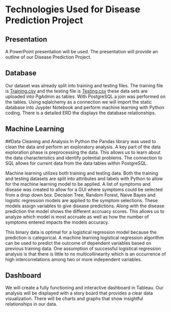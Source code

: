 # Technologies Used for Disease Prediction Project

## Presentation

A PowerPoint presentation will be used.
The presentation will provide an outline of our Disease Prediction Project.



## Database 

Our dataset was already split into training and testing files.
The training file is [Training.csv](Resources/Training.csv) and the testing file is [Testing.csv](Resources/Testing.csv) these data sets are uploaded into PgAdmin as tables.
With PostgreSQL a join was performed on the tables.
Using sqlalchemy as a connection we will import the static database into Juypter Notebook and perform machine learning with Python coding.
There is a detailed ERD the displays the database relationships.

## Machine Learning

##Data Cleaning and Analysis
In Python the Pandas library was used to clean the data and perform an exploratory analysis. 
A key part of the data exploration phase is preprocessing the data.
This allows us to learn about the data characteristics and identify potential problems.
The connection to SQL allows for current data from the data tables within PostgreSQL.

Machine learning utilizes both training and testing data.
Both the training and testing datasets are split into attributes and labels with Python to allow for the machine learning model to be applied.
A list of symptoms and disease was created to allow for a GUI where symptoms could be selected from a drop down box.
Decision Tree, Random Forest, Naive Bayes and logistic regression models are applied to the symptom selections.
These models assign variables to give disease predictions.
Along with the disease prediction the model shows the different accruacy scores.
This allows us to analyze which model is most accruate as well as how the number of symptoms entered impacts the models accuracy. 


This binary data is optimal for a logistical regression model because the prediction is categorical.
A machine learning logistical regression algorithm can be used to predict the outcome of dependent variables based on previous training data. 
One assumption of successful logistical regression analysis is that there is little to no multicollinearity which is an occurrence of high intercorrelations among two or more independent variables. 



## Dashboard

We will create a fully functioning and interactive dashboard in Tableau.
Our analysis will be displayed with a story board that provides a clear data visualization.
There will be charts and graphs that show insightful relationships in our data.